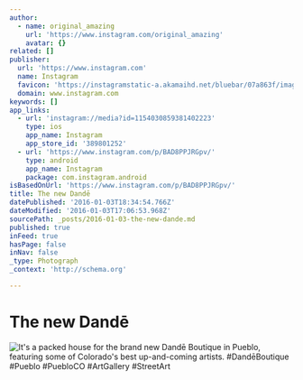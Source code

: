 ```yaml
---
author:
  - name: original_amazing
    url: 'https://www.instagram.com/original_amazing'
    avatar: {}
related: []
publisher:
  url: 'https://www.instagram.com'
  name: Instagram
  favicon: 'https://instagramstatic-a.akamaihd.net/bluebar/07a863f/images/ico/favicon.ico'
  domain: www.instagram.com
keywords: []
app_links:
  - url: 'instagram://media?id=1154030859381402223'
    type: ios
    app_name: Instagram
    app_store_id: '389801252'
  - url: 'https://www.instagram.com/p/BAD8PPJRGpv/'
    type: android
    app_name: Instagram
    package: com.instagram.android
isBasedOnUrl: 'https://www.instagram.com/p/BAD8PPJRGpv/'
title: The new Dandē
datePublished: '2016-01-03T18:34:54.766Z'
dateModified: '2016-01-03T17:06:53.968Z'
sourcePath: _posts/2016-01-03-the-new-dande.md
published: true
inFeed: true
hasPage: false
inNav: false
_type: Photograph
_context: 'http://schema.org'

---
```

# The new Dandē
![It's a packed house for the brand new Dandē Boutique in Pueblo&comma; featuring some of Colorado's best up-and-coming artists&period; &num;DandēBoutique &num;Pueblo &num;PuebloCO &num;ArtGallery &num;StreetArt](https://scontent.cdninstagram.com/hphotos-xpf1/t51.2885-15/s640x640/sh0.08/e35/10654859_232212930443027_409045134_n.jpg)